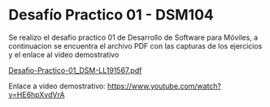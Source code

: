 <h1>Desafío Practico 01 - DSM104</h1>

<p>Se realizo el desafio practico 01 de Desarrollo de Software para Móviles, a continuacion se encuentra el archivo PDF con las capturas de los ejercicios y el enlace al video demostrativo 


[Desafio-Practico-01_DSM-LL191567.pdf](https://github.com/Linareswst/desafio-practico_DSM/files/14399860/Desafio-Practico-01_DSM-LL191567.pdf)

Enlace a video demostrativo: https://www.youtube.com/watch?v=HE6hpXvdVrA 

</p>



